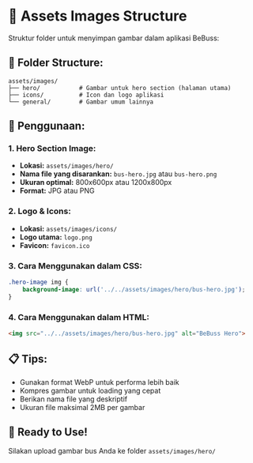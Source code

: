 # 📁 Assets Images Structure

Struktur folder untuk menyimpan gambar dalam aplikasi BeBuss:

## 📂 Folder Structure:
```
assets/images/
├── hero/           # Gambar untuk hero section (halaman utama)
├── icons/          # Icon dan logo aplikasi
└── general/        # Gambar umum lainnya
```

## 🎯 Penggunaan:

### 1. **Hero Section Image:**
- **Lokasi:** `assets/images/hero/`
- **Nama file yang disarankan:** `bus-hero.jpg` atau `bus-hero.png`
- **Ukuran optimal:** 800x600px atau 1200x800px
- **Format:** JPG atau PNG

### 2. **Logo & Icons:**
- **Lokasi:** `assets/images/icons/`
- **Logo utama:** `logo.png`
- **Favicon:** `favicon.ico`

### 3. **Cara Menggunakan dalam CSS:**
```css
.hero-image img {
    background-image: url('../../assets/images/hero/bus-hero.jpg');
}
```

### 4. **Cara Menggunakan dalam HTML:**
```html
<img src="../../assets/images/hero/bus-hero.jpg" alt="BeBuss Hero">
```

## 📋 Tips:
- Gunakan format WebP untuk performa lebih baik
- Kompres gambar untuk loading yang cepat
- Berikan nama file yang deskriptif
- Ukuran file maksimal 2MB per gambar

## 🚀 Ready to Use!
Silakan upload gambar bus Anda ke folder `assets/images/hero/`
